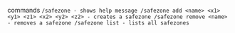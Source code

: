 commands
`
/safezone - shows help message
/safezone add <name> <x1> <y1> <z1> <x2> <y2> <z2> - creates a safezone
/safezone remove <name> - removes a safezone
/safezone list - lists all safezones
`